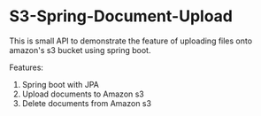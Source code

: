 # S3-Spring-Document-Upload
This is small API to demonstrate the feature of uploading files onto amazon's s3 bucket using spring boot.

Features:

1. Spring boot with JPA 
2. Upload documents to Amazon s3
3. Delete documents from Amazon s3
